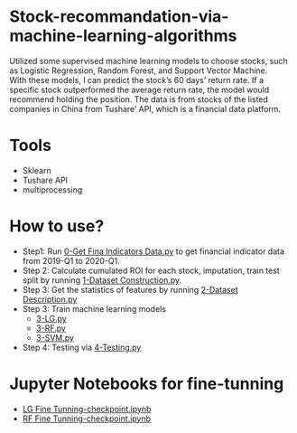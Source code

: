 # Stock-recommandation-via-machine-learning-algorithms
Utilized some supervised machine learning models to choose stocks, such as Logistic Regression, Random Forest, and Support Vector Machine.  
With these models, I can predict the stock’s 60 days’ return rate. If a specific stock outperformed the average return rate, the model would recommend holding the position. The data is from stocks of the listed companies in China from Tushare’ API, which is a financial data platform.
# Tools
- Sklearn
- Tushare API
- multiprocessing
# How to use?
- Step1: Run [0-Get Fina Indicators Data.py](https://github.com/WideSu/Stock-recommandation-via-machine-learning-algorithms/blob/main/0-Get%20Fina%20Indicators%20Data.py) to get financial indicator data from 2019-Q1 to 2020-Q1.
- Step 2: Calculate cumulated ROI for each stock, imputation, train test split by running [1-Dataset Construction.py](https://github.com/WideSu/Stock-recommandation-via-machine-learning-algorithms/blob/main/1-Dataset%20Construction.py).
- Step 3: Get the statistics of features by running [2-Dataset Description.py](https://github.com/WideSu/Stock-recommandation-via-machine-learning-algorithms/blob/main/2-Dataset%20Description.py)
- Step 3: Train machine learning models
  - [3-LG.py](https://github.com/WideSu/Stock-recommandation-via-machine-learning-algorithms/blob/main/3-LG.py)
  - [3-RF.py](https://github.com/WideSu/Stock-recommandation-via-machine-learning-algorithms/blob/main/3-RF.py)
  - [3-SVM.py](https://github.com/WideSu/Stock-recommandation-via-machine-learning-algorithms/blob/main/3-SVM.py)
- Step 4: Testing via [4-Testing.py](https://github.com/WideSu/Stock-recommandation-via-machine-learning-algorithms/blob/main/4-Testing.py)
# Jupyter Notebooks for fine-tunning
- [LG Fine Tunning-checkpoint.ipynb](https://github.com/WideSu/Stock-recommandation-via-machine-learning-algorithms/blob/main/LG%20Fine%20Tunning-checkpoint.ipynb)
- [RF Fine Tunning-checkpoint.ipynb](https://github.com/WideSu/Stock-recommandation-via-machine-learning-algorithms/blob/main/RF-checkpoint.ipynb)

